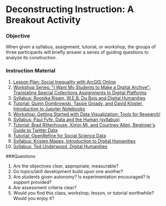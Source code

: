# Deconstructing Instruction: A Breakout Activity
### Objective
When given a syllabus, assignment, tutorial, or workshop, the groups of three participants will briefly answer a series of guiding questions to analyze its construction.

### Instruction Material
1. [Lesson Plan: Social Inequality with ArcGIS Online](https://dlfteach.pubpub.org/pub/social-inequality-arcgis/release/1)
2. [Workshop Series: "I Want My Students to Make a Digital Archive": Translating Special Collections Assignments to Digital Platforms](https://dlfteach.pubpub.org/pub/digital-archive/release/1)
3. [Syllabus: Roopika Risam, W.E.B. Du Bois and Digital Humanities](https://elearning.salemstate.edu/courses/1104221)
4. [Tutorial: Quinn Dombrowski, Tassie Gniady, and David Kloster, Introduction to Jupyter Notebooks](https://programminghistorian.org/en/lessons/jupyter-notebooks) 
6. [Workshop: Getting Started with Data Visualization: Tools for Research!](https://dlfteach.pubpub.org/pub/getting-started-data-visualization/release/1) 
6. [Syllabus: Paul Fyfe, Data and the Human (syllabus)](http://dx.doi.org/10.17613/0h18-5p41) 
7. [Tutorial: Brad Rittenhouse, Ximin Mi, and Courtney Allen, Beginner's Guide to Twitter Data](https://programminghistorian.org/en/lessons/beginners-guide-to-twitter-data)
8. [Tutorial: OpenRefine for Social Science Data](https://datacarpentry.org/openrefine-socialsci/) 
9. [Syllabus: Kristen Mapes, Introduction to Digital Humanities](http://dx.doi.org/10.17613/cyje-ah39)
10. [Syllabus: Ted Underwood, Digital Humanities](https://www.dropbox.com/s/7ttph8k95ta59jb/dhsyllabus2019v1.0.pdf?dl=0) 

###Questions
1. Are the objectives clear, appropriate, measurable? 
2. Do topics/skill development build upon one another? 
3. Are students given autonomy? Is experimentation encouraged? Is support provided? 
4. Are assessment criteria clear? 
5. Would you find this class, workshop, lesson, or tutorial worthwhile? Would you enjoy it?
